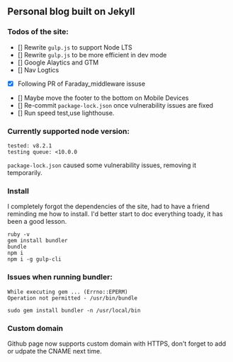 ## Personal blog built on Jekyll

### Todos of the site:

- [] Rewrite `gulp.js` to support Node LTS
- [] Rewrite `gulp.js` to be more efficient in dev mode
- [] Google Alaytics and GTM
- [] Nav Logtics
- [x] Following PR of Faraday_middleware issuse
- [] Maybe move the footer to the bottom on Mobile Devices
- [] Re-commit `package-lock.json` once vulnerability issues are fixed
- [] Run speed test,use lighthouse.

### Currently supported node version:

    tested: v8.2.1
    testing queue: <10.0.0

`package-lock.json` caused some vulnerability issues, removing it temporarily.

### Install

I completely forgot the dependencies of the site, had to have a friend reminding me how to install. I'd better start to doc everything toady, it has been a good lesson.

    ruby -v
    gem install bundler
    bundle
    npm i
    npm i -g gulp-cli


### Issues when running bundler:

    While executing gem ... (Errno::EPERM)
    Operation not permitted - /usr/bin/bundle

    sudo gem install bundler -n /usr/local/bin

### Custom domain

Github page now supports custom domain with HTTPS, don't forget to add or udpate the CNAME next time.